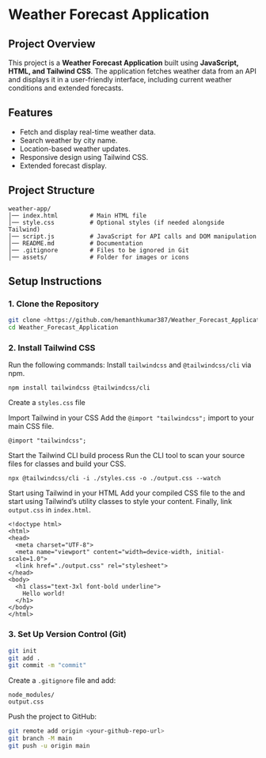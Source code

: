 # Weather Forecast Application

## Project Overview
This project is a **Weather Forecast Application** built using **JavaScript, HTML, and Tailwind CSS**. The application fetches weather data from an API and displays it in a user-friendly interface, including current weather conditions and extended forecasts.

## Features
- Fetch and display real-time weather data.
- Search weather by city name.
- Location-based weather updates.
- Responsive design using Tailwind CSS.
- Extended forecast display.

## Project Structure
```
weather-app/
│── index.html         # Main HTML file
│── style.css          # Optional styles (if needed alongside Tailwind)
│── script.js          # JavaScript for API calls and DOM manipulation
│── README.md          # Documentation
│── .gitignore         # Files to be ignored in Git
│── assets/            # Folder for images or icons
```

## Setup Instructions

### 1. Clone the Repository
```sh
git clone <https://github.com/hemanthkumar387/Weather_Forecast_Application>
cd Weather_Forecast_Application
```

### 2. Install Tailwind CSS

Run the following commands:
Install `tailwindcss` and `@tailwindcss/cli` via npm.
```
npm install tailwindcss @tailwindcss/cli
```
Create a `styles.css` file

Import Tailwind in your CSS
Add the `@import "tailwindcss";` import to your main CSS file.
```
@import "tailwindcss";
```
Start the Tailwind CLI build process
Run the CLI tool to scan your source files for classes and build your CSS.
```
npx @tailwindcss/cli -i ./styles.css -o ./output.css --watch
```
Start using Tailwind in your HTML
Add your compiled CSS file to the <head> and start using Tailwind’s utility classes to style your content.
Finally, link `output.css` in `index.html`.
```
<!doctype html>
<html>
<head>
  <meta charset="UTF-8">
  <meta name="viewport" content="width=device-width, initial-scale=1.0">
  <link href="./output.css" rel="stylesheet">
</head>
<body>
  <h1 class="text-3xl font-bold underline">
    Hello world!
  </h1>
</body>
</html>
```

### 3. Set Up Version Control (Git)
```sh
git init
git add .
git commit -m "commit"
```
Create a `.gitignore` file and add:
```
node_modules/
output.css
```
Push the project to GitHub:
```sh
git remote add origin <your-github-repo-url>
git branch -M main
git push -u origin main
```

